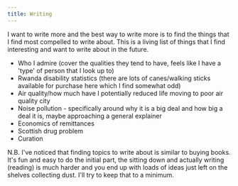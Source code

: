 ```yaml
---
title: Writing
---
```


I want to write more and the best way to write more is to find the things that I find most compelled to write about. This is a living list of things that I find interesting and want to write about in the future. 

- Who I admire (cover the qualities they tend to have, feels like I have a 'type' of person that I look up to)
- Rwanda disability statistics (there are lots of canes/walking sticks available for purchase here which I find somewhat odd)
- Air quality/how much have I potentially reduced life moving to poor air quality city 
- Noise pollution - specifically around why it is a big deal and how big a deal it is, maybe approaching a general explainer
- Economics of remittances
- Scottish drug problem 
- Curation 

N.B. I've noticed that finding topics to write about is similar to buying books. It's fun and easy to do the initial part, the sitting down and actually writing (reading) is much harder and you end up with loads of ideas just left on the shelves collecting dust. I'll try to keep that to a minimum. 
